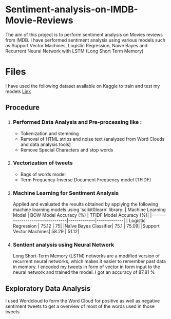 # Sentiment-analysis-on-IMDB-Movie-Reviews
The aim of this project is to perform sentiment analysis on Movies reviews from IMDB. I have performed sentiment analysis using various models such as Support Vector Machines, Logistic Regression, Naïve Bayes and Recurrent Neural Network with LSTM (Long Short Term Memory)


# Files
I have used the following dataset available on Kaggle to train and test my models [Link](https://www.kaggle.com/datasets/lakshmi25npathi/imdb-dataset-of-50k-movie-reviews)

## Procedure

 1. ### Performed Data Analysis and Pre-processing like :
      <ul>
      <li>Tokenization and stemming
      <li>   Removal of HTML strips and noise text (analyzed from Word Clouds and data analysis tools)
      <li> Remove Special Characters and stop words
      </ul>
 2. ### Vectorization of tweets
      <ul>
      <li>Bags of words model
      <li>Term Frequency-Inverse Document Frequency model (TFIDF)
      </ul>
     
 3. ### Machine Learning for Sentiment Analysis
      Applied and evaluated the results obtained by applying the following machine learning models using 'scikit0learn' library:
      | Machine Learning Model | BOW Model Accuracy (%) | TFIDF Model Accuracy (%)|
      |---------------------------------|-------------|-------------|
      | Logistic Regression | 75.12 | 75|
      |Naïve Bayes Classifier| 75.1 | 75.09|
      |Support Vector Machines| 58.29 | 51.12|
  
 4. ### Sentient analysis using Neural Network
     Long Short-Term Memory (LSTM) networks are a modified version of recurrent neural networks, which makes it easier to remember past data in memory.
     I encoded my tweets in form of vector in form input to the neural network and trained the model.
     I got an accuracy of 87.81 %

## Exploratory Data Analysis

I used Wordcloud to form the Word Cloud for positive as well as negative sentiment tweets to get a overview of most of the words used in those tweets

